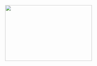   <img src="https://miro.medium.com/v2/resize:fit:1102/format:webp/1*OJuKXwBjg2JtgDDP9SI0qA.gif" width="280" height="180">
   
